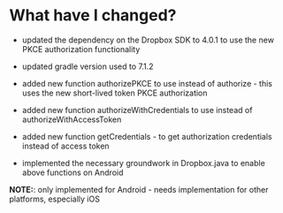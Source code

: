 # What have I changed?
- updated the dependency on the Dropbox SDK to 4.0.1 to use the new PKCE authorization functionality
- updated gradle version used to 7.1.2
- added new function authorizePKCE to use instead of authorize - this uses the new short-lived token PKCE authorization
- added new function authorizeWithCredentials to use instead of authorizeWithAccessToken
- added new function getCredentials - to get authorization credentials instead of access token

- implemented the necessary groundwork in Dropbox.java to enable above functions on Android

**NOTE:**: only implemented for Android - needs implementation for other platforms, especially iOS
